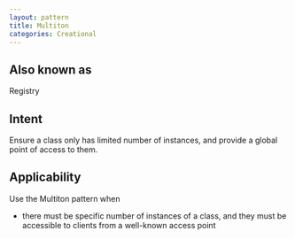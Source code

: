 ```yaml
---
layout: pattern
title: Multiton
categories: Creational
---
```


## Also known as
Registry

## Intent
Ensure a class only has limited number of instances, and provide a
global point of access to them.

## Applicability
Use the Multiton pattern when

* there must be specific number of instances of a class, and they must be accessible to clients from a well-known access point

